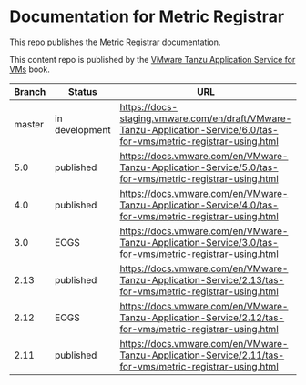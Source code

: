 # Documentation for Metric Registrar

This repo publishes the Metric Registrar documentation.

This content repo is published by the [VMware Tanzu Application Service for VMs](https://github.com/pivotal-cf/docs-book-application-service) book.

| Branch | Status         | URL |
|--------|----------------|-----|
| master | in development | https://docs-staging.vmware.com/en/draft/VMware-Tanzu-Application-Service/6.0/tas-for-vms/metric-registrar-using.html |
| 5.0    | published      | https://docs.vmware.com/en/VMware-Tanzu-Application-Service/5.0/tas-for-vms/metric-registrar-using.html  |
| 4.0    | published      | https://docs.vmware.com/en/VMware-Tanzu-Application-Service/4.0/tas-for-vms/metric-registrar-using.html  |
| 3.0    | EOGS           | https://docs.vmware.com/en/VMware-Tanzu-Application-Service/3.0/tas-for-vms/metric-registrar-using.html  |
| 2.13   | published      | https://docs.vmware.com/en/VMware-Tanzu-Application-Service/2.13/tas-for-vms/metric-registrar-using.html |
| 2.12   | EOGS           | https://docs.vmware.com/en/VMware-Tanzu-Application-Service/2.12/tas-for-vms/metric-registrar-using.html |
| 2.11   | published      | https://docs.vmware.com/en/VMware-Tanzu-Application-Service/2.11/tas-for-vms/metric-registrar-using.html |

